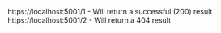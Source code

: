 https://localhost:5001/1 - Will return a successful (200) result
https://localhost:5001/2 - Will return a 404 result